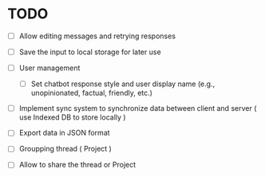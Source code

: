 # TODO
- [ ] Allow editing messages and retrying responses 

- [ ] Save the input to local storage for later use

- [ ] User management
    - [ ] Set chatbot response style and user display name (e.g., unopinionated, factual, friendly, etc.)
- [ ] Implement sync system to synchronize data between client and server ( use Indexed DB to store locally )
- [ ] Export data in JSON format
- [ ] Groupping thread ( Project )
- [ ] Allow to share the thread or Project

